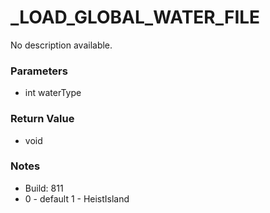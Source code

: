 # _LOAD_GLOBAL_WATER_FILE

No description available.

### Parameters
* int waterType

### Return Value
* void

### Notes
* Build: 811
* 0 - default
1 - HeistIsland

